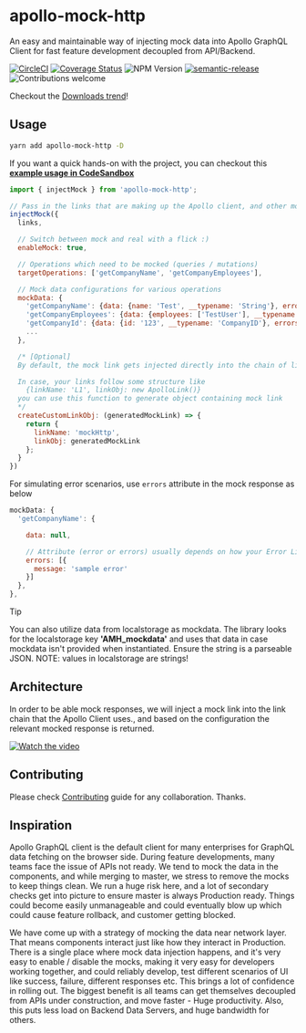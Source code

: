 # apollo-mock-http

An easy and maintainable way of injecting mock data into Apollo GraphQL Client for fast feature development decoupled from API/Backend.

[![CircleCI](https://circleci.com/gh/intuit/apollo-mock-http/tree/main.svg?style=shield)](https://circleci.com/gh/intuit/apollo-mock-http/tree/main)
[![Coverage Status](https://coveralls.io/repos/github/intuit/apollo-mock-http/badge.svg?branch=main)](https://coveralls.io/github/intuit/apollo-mock-http?branch=master)
![NPM Version](https://img.shields.io/npm/v/apollo-mock-http)
[![semantic-release](https://img.shields.io/badge/%20%20%F0%9F%93%A6%F0%9F%9A%80-semantic--release-e10079.svg)](https://github.com/semantic-release/semantic-release)
![Contributions welcome](https://img.shields.io/badge/contributions-welcome-orange)

<!-- [![All Contributors](https://img.shields.io/github/all-contributors/intuit/apollo-mock-http?color=ee8449&style=flat-square)](#contributors) -->

Checkout the [Downloads trend](https://npm-stat.com/charts.html?package=apollo-mock-http)!

## Usage

```bash
yarn add apollo-mock-http -D
```

If you want a quick hands-on with the project, you can checkout this **[example usage in CodeSandbox](https://codesandbox.io/s/apollo-mock-http-example-7nwheq)**

```javascript
import { injectMock } from 'apollo-mock-http';

// Pass in the links that are making up the Apollo client, and other mock data configurations
injectMock({
  links,

  // Switch between mock and real with a flick :)
  enableMock: true,

  // Operations which need to be mocked (queries / mutations)
  targetOperations: ['getCompanyName', 'getCompanyEmployees'],

  // Mock data configurations for various operations
  mockData: {
    'getCompanyName': {data: {name: 'Test', __typename: 'String'}, errors: null},
    'getCompanyEmployees': {data: {employees: ['TestUser'], __typename: 'Employee'}, errors: null},
    'getCompanyId': {data: {id: '123', __typename: 'CompanyID'}, errors: null},
    ...
  },

  /* [Optional]
  By default, the mock link gets injected directly into the chain of links which is provided.

  In case, your links follow some structure like
    {linkName: 'L1', linkObj: new ApolloLink()}
  you can use this function to generate object containing mock link
  */
  createCustomLinkObj: (generatedMockLink) => {
    return {
      linkName: 'mockHttp',
      linkObj: generatedMockLink
    };
  }
})

```

For simulating error scenarios, use `errors` attribute in the mock response as below

```javascript
mockData: {
  'getCompanyName': {

    data: null,

    // Attribute (error or errors) usually depends on how your Error Links consume response. But this is a standard response Apollo Client can handle.
    errors: [{
      message: 'sample error'
    }]
  },
},
```

> [!TIP]
> You can also utilize data from localstorage as mockdata. The library looks for the localstorage key **'AMH_mockdata'** and uses that data in case mockdata isn't provided when instantiated. Ensure the string is a parseable JSON. NOTE: values in localstorage are strings!

## Architecture

In order to be able mock responses, we will inject a mock link into the link chain that the Apollo Client uses., and based on the configuration the relevant mocked response is returned.

[![Watch the video](./docs/architecture.gif)](./docs/architecture.gif)

## Contributing

Please check [Contributing](./CONTRIBUTING.md) guide for any collaboration. Thanks.

## Inspiration

Apollo GraphQL client is the default client for many enterprises for GraphQL data fetching on the browser side. During feature developments, many teams face the issue of APIs not ready. We tend to mock the data in the components, and while merging to master, we stress to remove the mocks to keep things clean. We run a huge risk here, and a lot of secondary checks get into picture to ensure master is always Production ready. Things could become easily unmanageable and could eventually blow up which could cause feature rollback, and customer getting blocked.

We have come up with a strategy of mocking the data near network layer. That means components interact just like how they interact in Production. There is a single place where mock data injection happens, and it's very easy to enable / disable the mocks, making it very easy for developers working together, and could reliably develop, test different scenarios of UI like success, failure, different responses etc. This brings a lot of confidence in rolling out. The biggest benefit is all teams can get themselves decoupled from APIs under construction, and move faster - Huge productivity. Also, this puts less load on Backend Data Servers, and huge bandwidth for others.
